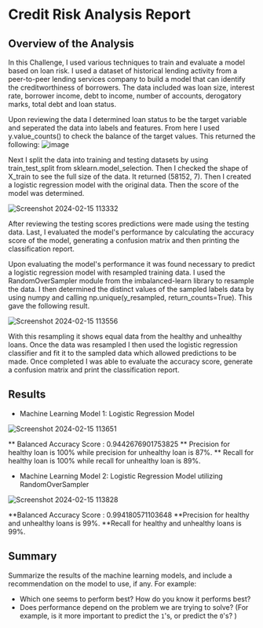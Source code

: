# Credit Risk Analysis Report

## Overview of the Analysis

In this Challenge, I used various techniques to train and evaluate a model based on loan risk. I used a dataset of historical lending activity from a peer-to-peer lending services company to build a model that can identify the creditworthiness of borrowers. The data included was loan size, interest rate, borrower income, debt to income, number of accounts, derogatory marks, total debt and loan status.

Upon reviewing the data I determined loan status to be the target variable and seperated the data into labels and features.  From here I used y.value_counts() to check the balance of the target values.  This returned the following:
![image](https://github.com/wetmore324/20-credit-risk-classification/assets/136288855/4fd12e00-3962-45d8-b41a-4ad1ea0fea96)


Next I split the data into training and testing datasets by using train_test_split from sklearn.model_selection.  Then I checked the shape of X_train to see the full size of the data.  It returned (58152, 7).  Then I created a logistic regression model with the original data. Then the score of the model was determined.

![Screenshot 2024-02-15 113332](https://github.com/wetmore324/20-credit-risk-classification/assets/136288855/f23e5686-9e25-4162-bc56-40b38c4c3654)

After reviewing the testing scores predictions were made using the testing data. Last, I evaluated the model's performance by calculating the accuracy score of the model, generating a confusion matrix and then printing the classification report.

Upon evaluating the model's performance it was found necessary to predict a logistic regression model with resampled training data.  I used the RandomOverSampler module from the imbalanced-learn library to resample the data.  I then determined the distinct values of the sampled labels data by using numpy and calling np.unique(y_resampled, return_counts=True).  This gave the following result.

![Screenshot 2024-02-15 113556](https://github.com/wetmore324/20-credit-risk-classification/assets/136288855/28b703b1-674e-46ec-9dff-ec680972ddc6)

With this resampling it shows equal data from the healthy and unhealthy loans.  Once the data was resampled I then used the logistic regression classifier and fit it to the sampled data which allowed predictions to be made.  Once completed I was able to evaluate the accuracy score, generate a confusion matrix and print the classification report.

## Results

* Machine Learning Model 1: Logistic Regression Model
  
![Screenshot 2024-02-15 113651](https://github.com/wetmore324/20-credit-risk-classification/assets/136288855/0277cd16-af5f-4550-bf7a-62f34cd7509c)

** Balanced Accuracy Score : 0.9442676901753825
** Precision for healthy loan is 100% while precision for unhealthy loan is 87%.
** Recall for healthy loan is 100% while recall for unhealthy loan is 89%.


* Machine Learning Model 2: Logistic Regression Model utilizing RandomOverSampler
  
![Screenshot 2024-02-15 113828](https://github.com/wetmore324/20-credit-risk-classification/assets/136288855/68727300-88f7-4517-965c-8781c73d6037)

**Balanced Accuracy Score : 0.994180571103648
**Precision for healthy and unhealthy loans is 99%.
**Recall for healthy and unhealthy loans is 99%.

## Summary

Summarize the results of the machine learning models, and include a recommendation on the model to use, if any. For example:
* Which one seems to perform best? How do you know it performs best?
* Does performance depend on the problem we are trying to solve? (For example, is it more important to predict the `1`'s, or predict the `0`'s? )
